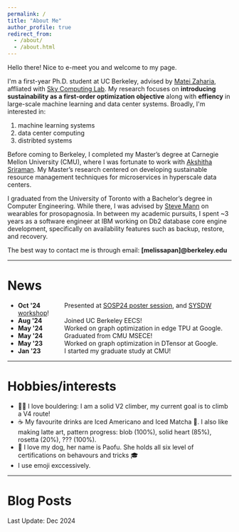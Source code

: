 ```yaml
---
permalink: /
title: "About Me"
author_profile: true
redirect_from: 
  - /about/
  - /about.html
---
```


Hello there! Nice to e-meet you and welcome to my page.

I'm a first-year Ph.D. student at UC Berkeley, advised by [Matei Zaharia](https://people.eecs.berkeley.edu/~matei/), affliated with [Sky Computing Lab](https://sky.cs.berkeley.edu/). My research focuses on **introducing sustainability as a first-order optimization objective** along with **effiency** in large-scale machine learning and data center systems. Broadly, I'm interested in:
1. machine learning systems
2. data center computing
3. distribted systems

Before coming to Berkeley, I completed my Master’s degree at Carnegie Mellon University (CMU), where I was fortunate to work with [Akshitha Sriraman](https://users.ece.cmu.edu/~asrirama/). My Master’s research centered on developing sustainable resource management techniques for microservices in hyperscale data centers. 

I graduated from the University of Toronto with a Bachelor’s degree in Computer Engineering. While there, I was advised by [Steve Mann](https://www.ece.utoronto.ca/people/mann-s/) on wearables for prosopagnosia. In between my academic pursuits, I spent ~3 years as a software engineer at IBM working on Db2 database core engine development, specifically on availability features such as backup, restore, and recovery.

The best way to contact me is through email: 
**[melissapan]@berkeley.edu**


---

News
======
- **<span style="display:inline-block;width:100px;">Oct '24</span>** Presented at [SOSP24 poster session](https://sigops.org/s/conferences/sosp/2024/cfpo.html), and [SYSDW workshop](https://sysdw24.github.io/)!
- **<span style="display:inline-block;width:100px;">Aug '24</span>** Joined UC Berkeley EECS!
- **<span style="display:inline-block;width:100px;">May '24</span>** Worked on graph optimization in edge TPU at Google.
- **<span style="display:inline-block;width:100px;">May '24</span>** Graduated from CMU MSECE!
- **<span style="display:inline-block;width:100px;">May '23</span>** Worked on graph optimization in DTensor at Google.
- **<span style="display:inline-block;width:100px;">Jan '23</span>** I started my graduate study at CMU!


---

Hobbies/interests
======
* 🧗‍♀️ I love bouldering: I am a solid V2 climber, my current goal is to climb a V4 route!
* ☕️ My favourite drinks are Iced Americano and Iced Matcha 🍵. I also like making latte art, pattern progress: blob (100%), solid heart (85%), rosetta (20%), ??? (100%).
* 🐶 I love my dog, her name is Paofu. She holds all six level of certifications on behavours and tricks 🎓
* I use emoji exccessively.

---

Blog Posts
======



Last Update: Dec 2024